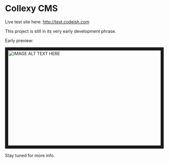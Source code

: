 # Collexy CMS

Live test site here: <a href="http://test.codeish.com" rel="nofollow">http://test.codeish.com</a>

This project is still in its very early development phrase.

Early preview:

<a href="http://www.youtube.com/watch?feature=player_embedded&v=yDBW927TP90
" target="_blank"><img src="http://img.youtube.com/vi/yDBW927TP90/maxresdefault.jpg" 
alt="IMAGE ALT TEXT HERE" width="560" height="315" border="10" /></a>

Stay tuned for more info.

